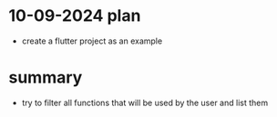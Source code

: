 # 10-09-2024 plan
- create a flutter project as an example

# summary
- try to filter all functions that will be used by the user and list them
